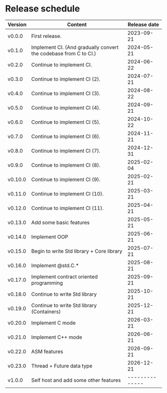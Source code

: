 # Release schedule

| Version | Content                                                          | Release date |
|---------|------------------------------------------------------------------|--------------|
| v0.0.0  | First release.                                                   | 2023-09-21   |
| v0.1.0  | Implement CI. (And gradually convert the codebase from C to CI.) | 2024-05-21   |
| v0.2.0  | Continue to implement CI.                                        | 2024-06-22   |
| v0.3.0  | Continue to implement CI (2).                                    | 2024-07-21   |
| v0.4.0  | Continue to implement CI (3).                                    | 2024-08-22   |
| v0.5.0  | Continue to implement CI (4).                                    | 2024-09-21   |
| v0.6.0  | Continue to implement CI (5).                                    | 2024-10-22   |
| v0.7.0  | Continue to implement CI (6).                                    | 2024-11-21   |
| v0.8.0  | Continue to implement CI (7).                                    | 2024-12-31   |
| v0.9.0  | Continue to implement CI (8).                                    | 2025-02-04   |
| v0.10.0 | Continue to implement CI (9).                                    | 2025-02-21   |
| v0.11.0 | Continue to implement CI (10).                                   | 2025-03-21   |
| v0.12.0 | Continue to implement CI (11).                                   | 2025-04-21   |
| v0.13.0 | Add some basic features                                          | 2025-05-21   |
| v0.14.0 | Implement OOP                                                    | 2025-06-21   |
| v0.15.0 | Begin to write Std library + Core library                        | 2025-07-21   |
| v0.16.0 | Implement @std.C.*                                               | 2025-08-21   |
| v0.17.0 | Implement contract oriented programming                          | 2025-09-21   |
| v0.18.0 | Continue to write Std library                                    | 2025-10-21   |
| v0.19.0 | Continue to write Std library (Containers)                       | 2025-12-21   |
| v0.20.0 | Implement C mode                                                 | 2026-03-21   |
| v0.21.0 | Implement C++ mode                                               | 2026-06-21   |
| v0.22.0 | ASM features                                                     | 2026-09-21   |
| v0.23.0 | Thread + Future data type                                        | 2026-12-21   |
| v1.0.0  | Self host and add some other features                            |--------------|
